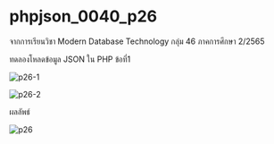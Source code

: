 # phpjson_0040_p26

จากการเรียนวิชา Modern Database Technology กลุ่ม 46 ภาคการศึกษา 2/2565

ทดลองโหลดข้อมูล JSON ใน PHP ข้อที่1

![p26-1](https://user-images.githubusercontent.com/110089122/205511230-091b86e6-5eaf-4688-9d3e-2e8dc5705731.PNG)


![p26-2](https://user-images.githubusercontent.com/110089122/205511231-ca5a3304-c239-46ae-a207-bfcb78881a97.PNG)

ผลลัพธ์

![p26](https://user-images.githubusercontent.com/110089122/205511248-9024d233-8654-48fc-8ebf-7aefbe5215c1.PNG)

